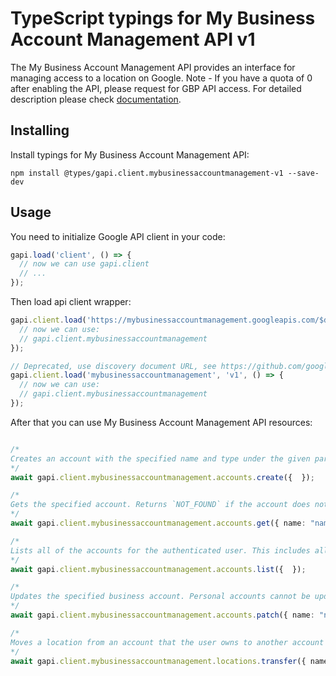 # TypeScript typings for My Business Account Management API v1

The My Business Account Management API provides an interface for managing access to a location on Google. Note - If you have a quota of 0 after enabling the API, please request for GBP API access.
For detailed description please check [documentation](https://developers.google.com/my-business/).

## Installing

Install typings for My Business Account Management API:

```
npm install @types/gapi.client.mybusinessaccountmanagement-v1 --save-dev
```

## Usage

You need to initialize Google API client in your code:

```typescript
gapi.load('client', () => {
  // now we can use gapi.client
  // ...
});
```

Then load api client wrapper:

```typescript
gapi.client.load('https://mybusinessaccountmanagement.googleapis.com/$discovery/rest?version=v1', () => {
  // now we can use:
  // gapi.client.mybusinessaccountmanagement
});
```

```typescript
// Deprecated, use discovery document URL, see https://github.com/google/google-api-javascript-client/blob/master/docs/reference.md#----gapiclientloadname----version----callback--
gapi.client.load('mybusinessaccountmanagement', 'v1', () => {
  // now we can use:
  // gapi.client.mybusinessaccountmanagement
});
```



After that you can use My Business Account Management API resources: <!-- TODO: make this work for multiple namespaces -->

```typescript

/*
Creates an account with the specified name and type under the given parent. - Personal accounts and Organizations cannot be created. - User Groups cannot be created with a Personal account as primary owner. - Location Groups cannot be created with a primary owner of a Personal account if the Personal account is in an Organization. - Location Groups cannot own Location Groups.
*/
await gapi.client.mybusinessaccountmanagement.accounts.create({  });

/*
Gets the specified account. Returns `NOT_FOUND` if the account does not exist or if the caller does not have access rights to it.
*/
await gapi.client.mybusinessaccountmanagement.accounts.get({ name: "name",  });

/*
Lists all of the accounts for the authenticated user. This includes all accounts that the user owns, as well as any accounts for which the user has management rights.
*/
await gapi.client.mybusinessaccountmanagement.accounts.list({  });

/*
Updates the specified business account. Personal accounts cannot be updated using this method.
*/
await gapi.client.mybusinessaccountmanagement.accounts.patch({ name: "name",  });

/*
Moves a location from an account that the user owns to another account that the same user administers. The user must be an owner of the account the location is currently associated with and must also be at least a manager of the destination account.
*/
await gapi.client.mybusinessaccountmanagement.locations.transfer({ name: "name",  });
```

